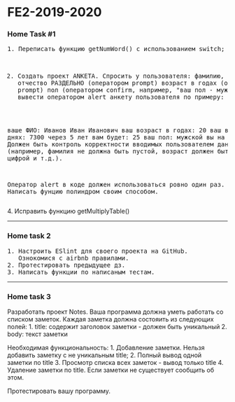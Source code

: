 # FE2-2019-2020
<h3>Home Task #1</h3>
<pre>
1. Переписать функцию getNumWord() с использованием switch;

2. Создать проект ANKETA. Спросить у пользователя:
фамилию, имя, отчество РАЗДЕЛЬНО (оператором prompt)
возраст в годах (оператором prompt)
пол (оператором confirm, например, "ваш пол - мужской?")
и вывести оператором alert анкету пользователя по примеру:

ваше ФИО: Иванов Иван Иванович
ваш возраст в годах: 20
ваш возраст в днях: 7300
через 5 лет вам будет: 25
ваш пол: мужской
вы на пенсии: нет
Должен быть контроль корректности вводимых пользователем данных (например, фамилия не должна быть пустой, возраст должен быть корректной цифрой и т.д.).

Оператор alert в коде должен использоваться ровно один раз.
3. Написать фунцию полиндром своим способом.</pre>
4. Исправить функцию getMultiplyTable()
<hr />
<h3>Home task 2</h3>
<pre>
1. Настроить ESlint для своего проекта на GitHub.
   Ознокомися с airbnb правилами.
2. Протестировать предыдущее дз.
3. Написать функции по написаным тестам.
</pre>
<hr />
<h3>Home task 3</h3>
Разработать проект Notes. 
Ваша программа должна уметь работать со списком заметок.
Каждая заметка должна состояить из следующих полей:
    1. title: содержит заголовок заметки - должен быть уникальный
    2. body: текст заметки
    
Необходимая функциональность:
    1. Добавление заметки. Нельзя добавить заметку с не уникальным title;
    2. Полный вывод одной заметки по title
    3. Просмотр списка всех заметок - вывод только title
    4. Удаление заметки по title. Если заметки не существует сообщить об этом.

Протестировать вашу программу.
